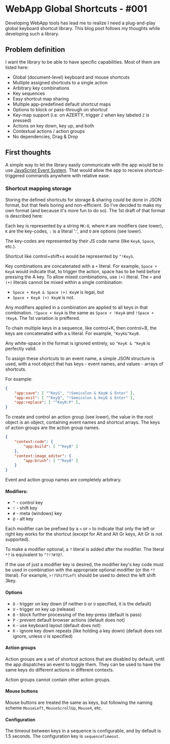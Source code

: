 [meta:author]:# 'CodedSakura'
[meta:number]:# '001'
[meta:projects]:# 'NC ToC;SVG Editor'
[meta:started_on]:# '2023-10-20'
[meta:published]:# 'false'
[meta:published_on]:# '2000-01-01'
[meta:last_updated_on]:# '2023-10-20'
[meta:tags]:# 'typescript,events,keyboard,webapp'
[meta:permalink]:# 'https://bog.codedsakura.dev/posts/001'

# WebApp Global Shortcuts - #001

Developing WebApp tools has lead me to realize I need a plug-and-play global
keyboard shortcut library. This blog post follows my thoughts while developing
such a library.

## Problem definition

I want the library to be able to have specific capabilities.
Most of them are listed here:

- Global (document-level) keyboard and mouse shortcuts
- Multiple assigned shortcuts to a single action
- Arbitrary key combinations
- Key sequences
- Easy shortcut map sharing
- Multiple app-predefined default shortcut maps
- Options to block or pass-through on shortcut
- Key-map support (i.e. on AZERTY, trigger `Z` when key labeled `Z` is pressed)
- Actions on key down, key up, and both
- Contextual actions / action groups
- No dependencies, Drag & Drop


## First thoughts

A simple way to let the library easily communicate with the app would be to
use [JavaScript Event System][1]. That would allow the app to receive
shortcut-triggered commands anywhere with relative ease.

[1]: https://developer.mozilla.org/en-US/docs/Web/API/Event


### Shortcut mapping storage

Storing the defined shortcuts for storage & sharing _could_ be done in JSON
format, but that feels boring and non-efficient. So I've decided to make my own
format (and because it's more fun to do so). The 1st draft of that format is
described here:

Each key is represented by a string `MK:O`, where `M` are modifiers (see lower),
`K` are the key-codes, `:` is a literal ':', and `O` are options (see lower).

The key-codes are represented by their JS code name (like `KeyA`, `Space`, 
etc.).

Shortcut like control+shift+s would be represented by `^!KeyS`.

Key combinations are concatenated with a `+` literal. For example,
`Space + KeyA` would indicate that, to trigger the action, space has to be held
before pressing the A key. To allow mixed combinations, use `(+)` literal.
The `+` and `(+)` literals cannot be mixed within a single combination:

- `Space + KeyA & Space (+) KeyW` is legal, but
- `Space + KeyA (+) KeyW` is not.

Any modifiers applied in a combination are applied to all keys in that 
combination. `!Space + KeyA` is the same as `Space + !KeyA` and 
`!Space + !KeyA`. The 1st variation is preffered.

To chain multiple keys in a sequence, like control+K, then control+B, the keys
are concatenated with a `&` literal. For example, `^KeyK&^KeyB`.

Any white-space in the format is ignored entirely, so `^KeyK & ^KeyB` is 
perfectly valid.

To assign these shortcuts to an event name, a simple JSON structure is used,
with a root object that has keys - event names, and values - arrays of 
shortcuts.

For example:
```json
{
	"app:save": [ "^KeyS", "!Semicolon & KeyW & Enter" ],
	"app:exit": [ "^KeyQ", "!Semicolon & KeyQ & Enter" ],
	"app:replace": [ "^KeyR:P" ],
}
```

To create and control an action group (see lower), the value in the root object
is an object, containing event names and shortcut arrays. The keys of action
groups are the action group names.

```json
{
	"context:code": {
		"app:build": [ "^KeyB" ]
	},
	"context:image_editor": {
		"app:brush": [ "^KeyB" ]
	}
}
```

Event and action group names are completely arbitrary.


#### Modifiers:

- `^` - control key
- `!` - shift key
- `#` - meta (windows) key
- `@` - alt key

Each modifier can be prefixed by a `<` or `>` to indicate that only the left or
right key works for the shortcut (except for Alt and Alt Gr keys, Alt Gr is not
supported).

To make a modifier optional, a `?` literal is added after the modifier.
The literal `*?` is equivalent to `^?!?#?@?`.

If the use of just a modifier key is desired, the modifier key's key code must
be used in combination with the appropriate optional modifier (or the `*?` 
literal). For example, `>!?ShiftLeft` should be used to detect the left shift 
3key.


#### Options

- `D` - trigger on key down (if neither `D` or `U` specified, it is the default)
- `U` - trigger on key up (release)
- `B` - block further processing of the key-press (default is pass)
- `P` - prevent default browser actions (default does not)
- `K` - use keyboard layout (default does not)
- `R` - ignore key down repeats (like holding a key down) (default does not 
	ignore, unless `U` is specified)


#### Action groups

Action groups are a set of shortcut actions that are disabled by default, until
the app dispatches an event to toggle them. They can be used to have the same
keys do different actions in different contexts.

Action groups cannot contain other action groups.


#### Mouse buttons

Mouse buttons are treated the same as keys, but following the naming scheme
`MouseLeft`, `MouseScrollUp`, `Mouse4`, etc.


#### Configuration

The timeout between keys in a sequence is configurable, and by default is 1.5
seconds. The configuration key is `sequenceTimeout`.
